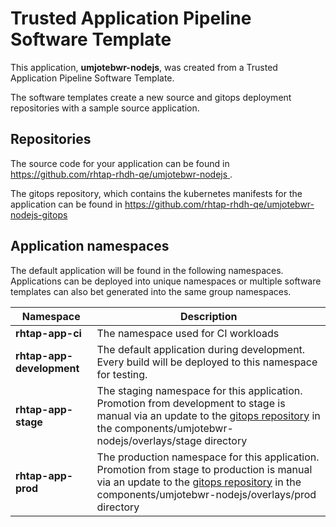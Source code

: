 # Trusted Application Pipeline Software Template

This application, **umjotebwr-nodejs**, was created from a Trusted Application Pipeline Software Template.

The software templates create a new source and gitops deployment repositories with a sample source application. 

## Repositories

The source code for your application can be found in [https://github.com/rhtap-rhdh-qe/umjotebwr-nodejs ](https://github.com/rhtap-rhdh-qe/umjotebwr-nodejs ).
 
The gitops repository, which contains the kubernetes manifests for the application can be found in 
[https://github.com/rhtap-rhdh-qe/umjotebwr-nodejs-gitops ](https://github.com/rhtap-rhdh-qe/umjotebwr-nodejs-gitops ) 

## Application namespaces 

The default application will be found in the following namespaces. Applications can be deployed into unique namespaces or multiple software templates can also bet generated into the same group namespaces.  

|  Namespace   |  Description   |  
| -------- | -------- |
| **rhtap-app-ci** | The namespace used for CI workloads |
| **rhtap-app-development** | The default application during development. Every build will be deployed to this namespace for testing. |
| **rhtap-app-stage** | The staging namespace for this application. Promotion from development to stage is manual via an update to the [gitops repository](https://github.com/rhtap-rhdh-qe/umjotebwr-nodejs-gitops ) in the components/umjotebwr-nodejs/overlays/stage directory |
| **rhtap-app-prod** | The production namespace for this application. Promotion from stage to production is manual via an update to the [gitops repository](https://github.com/rhtap-rhdh-qe/umjotebwr-nodejs-gitops ) in the components/umjotebwr-nodejs/overlays/prod directory |